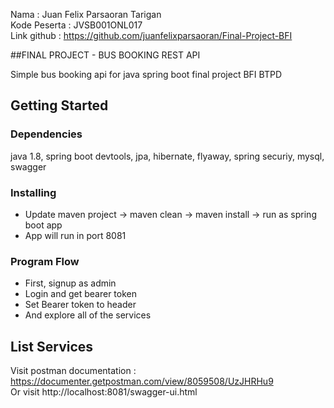 Nama 			: Juan Felix Parsaoran Tarigan</br>
Kode Peserta 	: JVSB001ONL017</br>
Link github		: https://github.com/juanfelixparsaoran/Final-Project-BFI


##FINAL PROJECT - BUS BOOKING REST API

Simple bus booking api for java spring boot final project BFI BTPD

## Getting Started

### Dependencies

java 1.8, spring boot devtools, jpa, hibernate, flyaway, spring securiy, mysql, swagger

### Installing

* Update maven project -> maven clean -> maven install -> run as spring boot app
* App will run in port 8081

### Program Flow

* First, signup as admin
* Login and get bearer token
* Set Bearer token to header
* And explore all of the services

## List Services

Visit postman documentation : https://documenter.getpostman.com/view/8059508/UzJHRHu9</br>
Or visit http://localhost:8081/swagger-ui.html